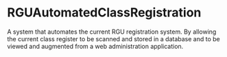 # RGUAutomatedClassRegistration
A system that automates the current RGU registration system. By allowing the current class register to be scanned and stored in a database and to be viewed and augmented from a web administration application. 
